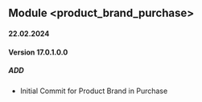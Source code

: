 ## Module <product_brand_purchase>

#### 22.02.2024
#### Version 17.0.1.0.0
##### ADD
- Initial Commit for Product Brand in Purchase
